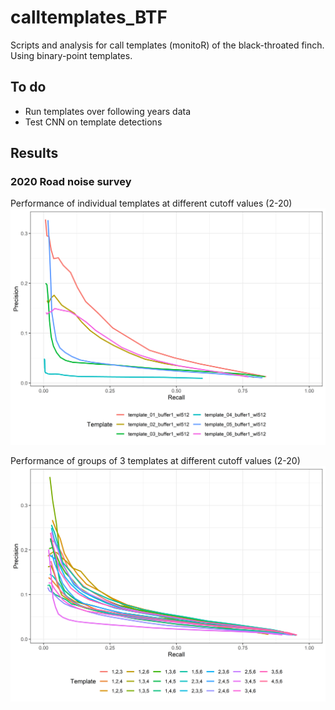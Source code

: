 
# calltemplates\_BTF

Scripts and analysis for call templates (monitoR) of the black-throated
finch. Using binary-point templates.

## To do

  - Run templates over following years data
  - Test CNN on template detections

## Results

### 2020 Road noise survey

Performance of individual templates at different cutoff values (2-20)
![Alt text](outputs/figures/Plot_SingleTemplates.png)

Performance of groups of 3 templates at different cutoff values (2-20)
![Alt text](outputs/figures/Plot_MultipleTemplates.png)
